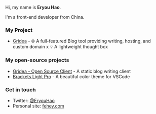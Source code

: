 <!-- <img align="left" src="https://i.loli.net/2020/06/26/ov6QVN8TtfsFcRp.png" alt="Eryou Hao" width=285px height=384px/> -->

Hi, my name is **Eryou Hao**.

I'm a front-end developer from China.

### My Project

- [Gridea](https://gridea.dev) - 🌐 A full-featured Blog tool providing writing, hosting, and custom domain x 💡 A lightweight thought box

### My open-source projects

- [Gridea - Open Source Client](https://github.com/getgridea/gridea) - A static blog writing client
- [Brackets Light Pro](https://github.com/EryouHao/brackets-light-pro) - A beautiful color theme for VSCode


### Get in touch

- Twitter: [@EryouHao](https://twitter.com/EryouHao)
- Personal site: [fehey.com](https://fehey.com)
